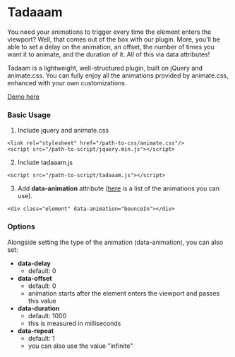 # Tadaaam

You need your animations to trigger every time the element enters the viewport? Well, that comes out of the box with our plugin. More, you'll be able to set a delay on the animation, an offset, the number of times you want it to animate, and the duration of it. All of this via data attributes!

Tadaam is a lightweight, well-structured plugin, built on jQuery and animate.css. You can fully enjoy all the animations provided by animate.css, enhanced with your own customizations.

[Demo here](https://hexbridge.github.io/tadaaam/)

### Basic Usage

1. Include jquery and animate.css
  ```
  <link rel="stylesheet" href="/path-to-css/animate.css"/>
  <script src="/path-to-script/jquery.min.js"></script>
  ```

2. Include tadaaam.js
  ```
  <script src="/path-to-script/tadaaam.js"></script>
  ```

3. Add **data-animation** attribute ([here](https://daneden.github.io/animate.css/) is a list of the animations you can use).
  ```
  <div class="element" data-animation="bounceIn"></div>
  ```

### Options

Alongside setting the type of the animation (data-animation), you can also set:

  - **data-delay**
    - default: 0
  - **data-offset**
    - default: 0
    - animation starts after the element enters the viewport and passes this value
  - **data-duration**
    - default: 1000
    - this is measured in milliseconds
  - **data-repeat**
    - default: 1
    - you can also use the value "infinite"